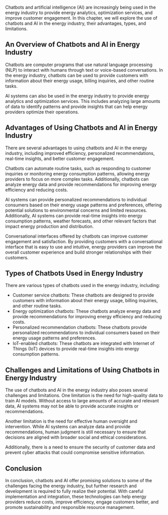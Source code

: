 

Chatbots and artificial intelligence (AI) are increasingly being used in the energy industry to provide energy analytics, optimization services, and improve customer engagement. In this chapter, we will explore the use of chatbots and AI in the energy industry, their advantages, types, and limitations.

An Overview of Chatbots and AI in Energy Industry
-------------------------------------------------

Chatbots are computer programs that use natural language processing (NLP) to interact with humans through text or voice-based conversations. In the energy industry, chatbots can be used to provide customers with information about their energy usage, billing inquiries, and other routine tasks.

AI systems can also be used in the energy industry to provide energy analytics and optimization services. This includes analyzing large amounts of data to identify patterns and provide insights that can help energy providers optimize their operations.

Advantages of Using Chatbots and AI in Energy Industry
------------------------------------------------------

There are several advantages to using chatbots and AI in the energy industry, including improved efficiency, personalized recommendations, real-time insights, and better customer engagement.

Chatbots can automate routine tasks, such as responding to customer inquiries or monitoring energy consumption patterns, allowing energy providers to focus on more complex tasks. Additionally, chatbots can analyze energy data and provide recommendations for improving energy efficiency and reducing costs.

AI systems can provide personalized recommendations to individual consumers based on their energy usage patterns and preferences, offering potential solutions to environmental concerns and limited resources. Additionally, AI systems can provide real-time insights into energy consumption patterns, weather forecasts, and other relevant factors that impact energy production and distribution.

Conversational interfaces offered by chatbots can improve customer engagement and satisfaction. By providing customers with a conversational interface that is easy to use and intuitive, energy providers can improve the overall customer experience and build stronger relationships with their customers.

Types of Chatbots Used in Energy Industry
-----------------------------------------

There are various types of chatbots used in the energy industry, including:

* Customer service chatbots: These chatbots are designed to provide customers with information about their energy usage, billing inquiries, and other routine tasks.
* Energy optimization chatbots: These chatbots analyze energy data and provide recommendations for improving energy efficiency and reducing costs.
* Personalized recommendation chatbots: These chatbots provide personalized recommendations to individual consumers based on their energy usage patterns and preferences.
* IoT-enabled chatbots: These chatbots are integrated with Internet of Things (IoT) devices to provide real-time insights into energy consumption patterns.

Challenges and Limitations of Using Chatbots in Energy Industry
---------------------------------------------------------------

The use of chatbots and AI in the energy industry also poses several challenges and limitations. One limitation is the need for high-quality data to train AI models. Without access to large amounts of accurate and relevant data, AI systems may not be able to provide accurate insights or recommendations.

Another limitation is the need for effective human oversight and intervention. While AI systems can analyze data and provide recommendations, human judgment is still necessary to ensure that decisions are aligned with broader social and ethical considerations.

Additionally, there is a need to ensure the security of customer data and prevent cyber attacks that could compromise sensitive information.

Conclusion
----------

In conclusion, chatbots and AI offer promising solutions to some of the challenges facing the energy industry, but further research and development is required to fully realize their potential. With careful implementation and integration, these technologies can help energy providers reduce costs, improve efficiency, engage customers better, and promote sustainability and responsible resource management.
